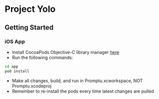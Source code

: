 # Project Yolo

## Getting Started

### iOS App
* Install CocoaPods Objective-C library manager [here](https://github.com/CocoaPods/CocoaPods)
* Run the following commands:

```bash
cd app
pod install
```

* Make all changes, build, and run in Promptu.xcworkspace, NOT Promptu.xcodeproj
* Remember to re-install the pods every time latest changes are pulled
